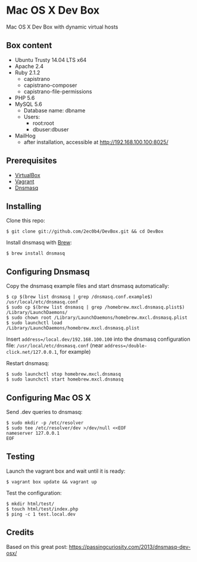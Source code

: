 # Mac OS X Dev Box

Mac OS X Dev Box with dynamic virtual hosts

## Box content

* Ubuntu Trusty 14.04 LTS x64
* Apache 2.4
* Ruby 2.1.2
  * capistrano
  * capistrano-composer
  * capistrano-file-permissions
* PHP 5.6
* MySQL 5.6
  * Database name: dbname
  * Users:
    * root:root
    * dbuser:dbuser
* MailHog
  * after installation, accessible at <http://192.168.100.100:8025/>

## Prerequisites

  * [VirtualBox](https://www.virtualbox.org/)
  * [Vagrant](https://www.vagrantup.com)
  * [Dnsmasq](http://www.thekelleys.org.uk/dnsmasq/doc.html)

## Installing

Clone this repo:
```
$ git clone git://github.com/2ec0b4/DevBox.git && cd DevBox
```

Install dnsmasq with [Brew](http://brew.sh/):
```
$ brew install dnsmasq
```

## Configuring Dnsmasq

Copy the dnsmasq example files and start dnsmasq automatically:
```
$ cp $(brew list dnsmasq | grep /dnsmasq.conf.example$) /usr/local/etc/dnsmasq.conf
$ sudo cp $(brew list dnsmasq | grep /homebrew.mxcl.dnsmasq.plist$) /Library/LaunchDaemons/
$ sudo chown root /Library/LaunchDaemons/homebrew.mxcl.dnsmasq.plist
$ sudo launchctl load /Library/LaunchDaemons/homebrew.mxcl.dnsmasq.plist
```

Insert ```address=/local.dev/192.168.100.100``` into the dnsmasq configuration file: ```/usr/local/etc/dnsmasq.conf``` (near ```address=/double-click.net/127.0.0.1```, for example)

Restart dnsmasq:
```
$ sudo launchctl stop homebrew.mxcl.dnsmasq
$ sudo launchctl start homebrew.mxcl.dnsmasq
```

## Configuring Mac OS X

Send .dev queries to dnsmasq:
```
$ sudo mkdir -p /etc/resolver
$ sudo tee /etc/resolver/dev >/dev/null <<EOF
nameserver 127.0.0.1
EOF
```

## Testing

Launch the vagrant box and wait until it is ready:
```
$ vagrant box update && vagrant up
```

Test the configuration:
```
$ mkdir html/test/
$ touch html/test/index.php
$ ping -c 1 test.local.dev
```

## Credits

Based on this great post: <https://passingcuriosity.com/2013/dnsmasq-dev-osx/>
